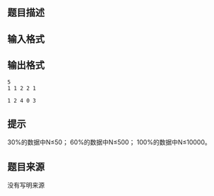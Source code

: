 


## 题目描述
## 输入格式
## 输出格式

```input1
5
1 1 2 2 1

```

```output1
1 2 4 0 3
```

## 提示
30%的数据中N≤50；
60%的数据中N≤500；
100%的数据中N≤10000。
## 题目来源
没有写明来源


